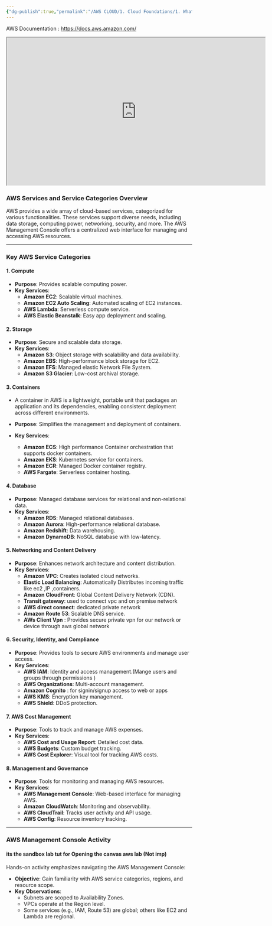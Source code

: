 ```yaml
---
{"dg-publish":true,"permalink":"/AWS CLOUD/1. Cloud Foundations/1. What is AWS and its services/","created":"2024-11-18T18:39:04.770+05:30"}
---
```



AWS Documentation : https://docs.aws.amazon.com/
<iframe src="https://docs.aws.amazon.com/" style="width:700px; height:400px"></iframe>


### **AWS Services and Service Categories Overview**

AWS provides a wide array of cloud-based services, categorized for various functionalities. These services support diverse needs, including data storage, computing power, networking, security, and more. The AWS Management Console offers a centralized web interface for managing and accessing AWS resources.

---

### **Key AWS Service Categories**

#### 1. **Compute**

- **Purpose**: Provides scalable computing power.
- **Key Services**:
    - **Amazon EC2**: Scalable virtual machines.
    - **Amazon EC2 Auto Scaling**: Automated scaling of EC2 instances.
    - **AWS Lambda**: Serverless compute service.
    - **AWS Elastic Beanstalk**: Easy app deployment and scaling.

#### 2. **Storage**

- **Purpose**: Secure and scalable data storage.
- **Key Services**:
    - **Amazon S3**: Object storage with scalability and data availability.
    - **Amazon EBS**: High-performance block storage for EC2.
    - **Amazon EFS**: Managed elastic Network File System.
    - **Amazon S3 Glacier**: Low-cost archival storage.

#### 3. **Containers**
- A container in AWS is a lightweight, portable unit that packages an application and its dependencies, enabling consistent deployment across different environments.

- **Purpose**: Simplifies the management and deployment of containers.
- **Key Services**:
    - **Amazon ECS**: High performance Container orchestration that supports docker containers.
    - **Amazon EKS**: Kubernetes service for containers.
    - **Amazon ECR**: Managed Docker container registry.
    - **AWS Fargate**: Serverless container hosting.

#### 4. **Database**

- **Purpose**: Managed database services for relational and non-relational data.
- **Key Services**:
    - **Amazon RDS**: Managed relational databases.
    - **Amazon Aurora**: High-performance relational database.
    - **Amazon Redshift**: Data warehousing.
    - **Amazon DynamoDB**: NoSQL database with low-latency.

#### 5. **Networking and Content Delivery**

- **Purpose**: Enhances network architecture and content distribution.
- **Key Services**:
    - **Amazon VPC**: Creates isolated cloud networks.
    - **Elastic Load Balancing**: Automatically Distributes incoming traffic like ec2 ,IP ,containers.
    - **Amazon CloudFront**: Global Content Delivery Network (CDN).
    - **Transit gateway**: used to connect vpc and on premise network 
    - **AWS direct connect**: dedicated private network
    - **Amazon Route 53**: Scalable DNS service.
    - **AWs Client Vpn** : Provides secure private  vpn for our network or device through aws global network

#### 6. **Security, Identity, and Compliance**

- **Purpose**: Provides tools to secure AWS environments and manage user access.
- **Key Services**:
    - **AWS IAM**: Identity and access management.(Mange users and groups through permissions )
    - **AWS Organizations**: Multi-account management.
    - **Amazon Cognito** : for signin/signup access to web or apps
    - **AWS KMS**: Encryption key management.
    - **AWS Shield**: DDoS protection.

#### 7. **AWS Cost Management**

- **Purpose**: Tools to track and manage AWS expenses.
- **Key Services**:
    - **AWS Cost and Usage Report**: Detailed cost data.
    - **AWS Budgets**: Custom budget tracking.
    - **AWS Cost Explorer**: Visual tool for tracking AWS costs.

#### 8. **Management and Governance**

- **Purpose**: Tools for monitoring and managing AWS resources.
- **Key Services**:
    - **AWS Management Console**: Web-based interface for managing AWS.
    - **Amazon CloudWatch**: Monitoring and observability.
    - **AWS CloudTrail**: Tracks user activity and API usage.
    - **AWS Config**: Resource inventory tracking.

---

### **AWS Management Console Activity**

#### its the sandbox lab tut for Opening the canvas aws lab (Not imp)

Hands-on activity emphasizes navigating the AWS Management Console:

- **Objective**: Gain familiarity with AWS service categories, regions, and resource scope.
- **Key Observations**:
    - Subnets are scoped to Availability Zones.
    - VPCs operate at the Region level.
    - Some services (e.g., IAM, Route 53) are global; others like EC2 and Lambda are regional.

